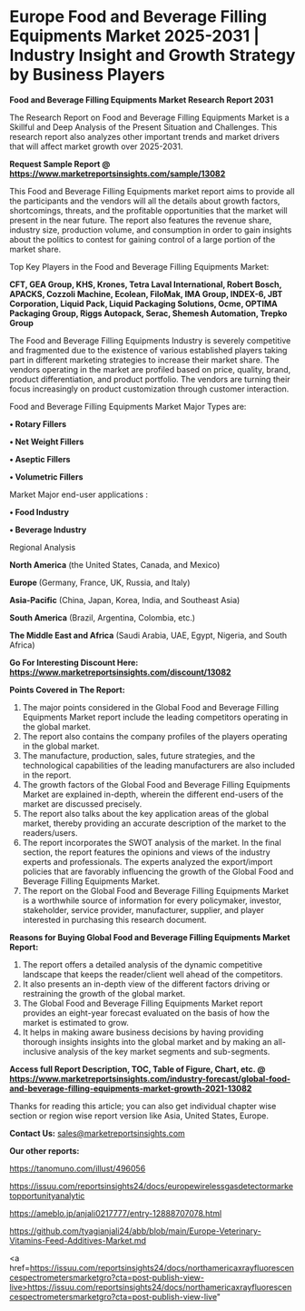 # Europe Food and Beverage Filling Equipments Market 2025-2031 | Industry Insight and Growth Strategy by Business Players

<strong>Food and Beverage Filling Equipments Market Research Report 2031</strong>

The Research Report on Food and Beverage Filling Equipments Market is a Skillful and Deep Analysis of the Present Situation and Challenges. This research report also analyzes other important trends and market drivers that will affect market growth over 2025-2031.

<strong>Request Sample Report @ <a href=https://www.marketreportsinsights.com/sample/13082>https://www.marketreportsinsights.com/sample/13082</a></strong>

This Food and Beverage Filling Equipments market report aims to provide all the participants and the vendors will all the details about growth factors, shortcomings, threats, and the profitable opportunities that the market will present in the near future. The report also features the revenue share, industry size, production volume, and consumption in order to gain insights about the politics to contest for gaining control of a large portion of the market share.

Top Key Players in the Food and Beverage Filling Equipments Market:

<strong>CFT, GEA Group, KHS, Krones, Tetra Laval International, Robert Bosch, APACKS, Cozzoli Machine, Ecolean, FiloMak, IMA Group, INDEX-6, JBT Corporation, Liquid Pack, Liquid Packaging Solutions, Ocme, OPTIMA Packaging Group, Riggs Autopack, Serac, Shemesh Automation, Trepko Group</strong>

The Food and Beverage Filling Equipments Industry is severely competitive and fragmented due to the existence of various established players taking part in different marketing strategies to increase their market share. The vendors operating in the market are profiled based on price, quality, brand, product differentiation, and product portfolio. The vendors are turning their focus increasingly on product customization through customer interaction.

Food and Beverage Filling Equipments Market Major Types are:

<strong>• Rotary Fillers

• Net Weight Fillers

• Aseptic Fillers

• Volumetric Fillers</strong>

Market Major end-user applications :

<strong>• Food Industry

• Beverage Industry</strong>

Regional Analysis

</u><strong><b>North America</b></strong> (the United States, Canada, and Mexico)

<strong><b>Europe </b></strong>(Germany, France, UK, Russia, and Italy)

<strong><b>Asia-Pacific</b></strong> (China, Japan, Korea, India, and Southeast Asia)

<strong><b>South America</b></strong> (Brazil, Argentina, Colombia, etc.)

<strong><b>The Middle East and Africa</b></strong> (Saudi Arabia, UAE, Egypt, Nigeria, and South Africa)

<strong>Go For Interesting Discount Here: <a href=https://www.marketreportsinsights.com/discount/13082>https://www.marketreportsinsights.com/discount/13082</a></strong>

<strong>Points Covered in The Report:</strong>
<ol>
  <li>The major points considered in the Global Food and Beverage Filling Equipments Market report include the leading competitors operating in the global market.</li>
  <li>The report also contains the company profiles of the players operating in the global market.</li>
  <li>The manufacture, production, sales, future strategies, and the technological capabilities of the leading manufacturers are also included in the report.</li>
  <li>The growth factors of the Global Food and Beverage Filling Equipments Market are explained in-depth, wherein the different end-users of the market are discussed precisely.</li>
  <li>The report also talks about the key application areas of the global market, thereby providing an accurate description of the market to the readers/users.</li>
  <li>The report incorporates the SWOT analysis of the market. In the final section, the report features the opinions and views of the industry experts and professionals. The experts analyzed the export/import policies that are favorably influencing the growth of the Global Food and Beverage Filling Equipments Market.</li>
  <li>The report on the Global Food and Beverage Filling Equipments Market is a worthwhile source of information for every policymaker, investor, stakeholder, service provider, manufacturer, supplier, and player interested in purchasing this research document.</li>
</ol>
<strong>Reasons for Buying Global Food and Beverage Filling Equipments Market Report:</strong>

<ol>
  <li>The report offers a detailed analysis of the dynamic competitive landscape that keeps the reader/client well ahead of the competitors.</li>
  <li>It also presents an in-depth view of the different factors driving or restraining the growth of the global market.</li>
  <li>The Global Food and Beverage Filling Equipments Market report provides an eight-year forecast evaluated on the basis of how the market is estimated to grow.</li>
  <li>It helps in making aware business decisions by having providing thorough insights insights into the global market and by making an all-inclusive analysis of the key market segments and sub-segments.</li>
</ol>
<strong>Access full Report Description, TOC, Table of Figure, Chart, etc. @ <a href=https://www.marketreportsinsights.com/industry-forecast/global-food-and-beverage-filling-equipments-market-growth-2021-13082>https://www.marketreportsinsights.com/industry-forecast/global-food-and-beverage-filling-equipments-market-growth-2021-13082</a></strong>


Thanks for reading this article; you can also get individual chapter wise section or region wise report version like Asia, United States, Europe.

<strong>Contact Us:</strong>
sales@marketreportsinsights.com

<strong>Our other reports:</strong>

<a href=https://tanomuno.com/illust/496056>https://tanomuno.com/illust/496056</a>

<a href=https://issuu.com/reportsinsights24/docs/europewirelessgasdetectormarketopportunityanalytic>https://issuu.com/reportsinsights24/docs/europewirelessgasdetectormarketopportunityanalytic</a>

<a href=https://ameblo.jp/anjali0217777/entry-12888707078.html>https://ameblo.jp/anjali0217777/entry-12888707078.html</a>

<a href=https://github.com/tyagianjali24/abb/blob/main/Europe-Veterinary-Vitamins-Feed-Additives-Market.md>https://github.com/tyagianjali24/abb/blob/main/Europe-Veterinary-Vitamins-Feed-Additives-Market.md</a>

<a href=https://issuu.com/reportsinsights24/docs/northamericaxrayfluorescencespectrometersmarketgro?cta=post-publish-view-live>https://issuu.com/reportsinsights24/docs/northamericaxrayfluorescencespectrometersmarketgro?cta=post-publish-view-live</a>"
